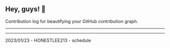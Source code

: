 ## Hey, guys! 👋

Contribution log for beautifying your GitHub contribution graph.

---



---

2023/01/23 - HONESTLEE213 - schedule